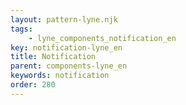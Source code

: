 ```yaml
---
layout: pattern-lyne.njk
tags: 
    - lyne_components_notification_en
key: notification-lyne_en
title: Notification
parent: components-lyne_en
keywords: notification
order: 280
---
```

